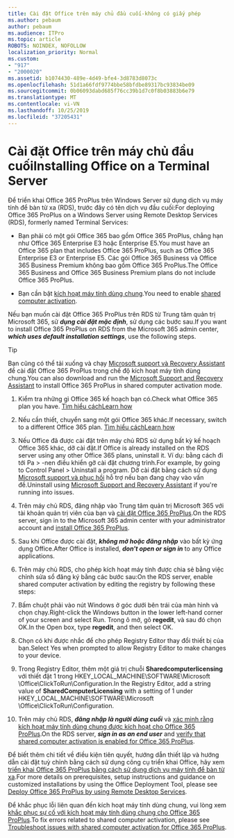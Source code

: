 ```yaml
---
title: Cài đặt Office trên máy chủ đầu cuối-không có giấy phép
ms.author: pebaum
author: pebaum
ms.audience: ITPro
ms.topic: article
ROBOTS: NOINDEX, NOFOLLOW
localization_priority: Normal
ms.custom:
- "917"
- "2000020"
ms.assetid: b1074430-489e-4d49-bfe4-3d8783d8073c
ms.openlocfilehash: 51d1a66fdf9774bbe58bfdbe89317bc93834be09
ms.sourcegitcommit: 0b06093dabd685f76cc39b1d7c0f8b03883b6e79
ms.translationtype: MT
ms.contentlocale: vi-VN
ms.lasthandoff: 10/25/2019
ms.locfileid: "37205431"
---
```

# <a name="installing-office-on-a-terminal-server"></a><span data-ttu-id="7ccb6-102">Cài đặt Office trên máy chủ đầu cuối</span><span class="sxs-lookup"><span data-stu-id="7ccb6-102">Installing Office on a Terminal Server</span></span>

<span data-ttu-id="7ccb6-103">Để triển khai Office 365 ProPlus trên Windows Server sử dụng dịch vụ máy tính để bàn từ xa (RDS), trước đây có tên dịch vụ đầu cuối:</span><span class="sxs-lookup"><span data-stu-id="7ccb6-103">For deploying Office 365 ProPlus on a Windows Server using Remote Desktop Services (RDS), formerly named Terminal Services:</span></span>
  
- <span data-ttu-id="7ccb6-104">Bạn phải có một gói Office 365 bao gồm Office 365 ProPlus, chẳng hạn như Office 365 Enterprise E3 hoặc Enterprise E5.</span><span class="sxs-lookup"><span data-stu-id="7ccb6-104">You must have an Office 365 plan that includes Office 365 ProPlus, such as Office 365 Enterprise E3 or Enterprise E5.</span></span> <span data-ttu-id="7ccb6-105">Các gói Office 365 Business và Office 365 Business Premium không bao gồm Office 365 ProPlus.</span><span class="sxs-lookup"><span data-stu-id="7ccb6-105">The Office 365 Business and Office 365 Business Premium plans do not include Office 365 ProPlus.</span></span>

- <span data-ttu-id="7ccb6-106">Bạn cần bật [kích hoạt máy tính dùng chung](https://docs.microsoft.com/DeployOffice/overview-of-shared-computer-activation-for-office-365-proplus).</span><span class="sxs-lookup"><span data-stu-id="7ccb6-106">You need to enable [shared computer activation](https://docs.microsoft.com/DeployOffice/overview-of-shared-computer-activation-for-office-365-proplus).</span></span>

<span data-ttu-id="7ccb6-107">Nếu bạn muốn cài đặt Office 365 ProPlus trên RDS từ Trung tâm quản trị Microsoft 365, sử ***dụng cài đặt mặc định***, sử dụng các bước sau.</span><span class="sxs-lookup"><span data-stu-id="7ccb6-107">If you want to install Office 365 ProPlus on RDS from the Microsoft 365 admin center, ***which uses default installation settings***, use the following steps.</span></span>

> [!TIP]
> <span data-ttu-id="7ccb6-108">Bạn cũng có thể tải xuống và chạy [Microsoft support và Recovery Assistant](https://aka.ms/SaRA_OfficeSCA_M365Portal) để cài đặt Office 365 ProPlus trong chế độ kích hoạt máy tính dùng chung.</span><span class="sxs-lookup"><span data-stu-id="7ccb6-108">You can also download and run the [Microsoft Support and Recovery Assistant](https://aka.ms/SaRA_OfficeSCA_M365Portal) to install Office 365 ProPlus in shared computer activation mode.</span></span>
  
1. <span data-ttu-id="7ccb6-109">Kiểm tra những gì Office 365 kế hoạch bạn có.</span><span class="sxs-lookup"><span data-stu-id="7ccb6-109">Check what Office 365 plan you have.</span></span> [<span data-ttu-id="7ccb6-110">Tìm hiểu cách</span><span class="sxs-lookup"><span data-stu-id="7ccb6-110">Learn how</span></span>](https://docs.microsoft.com/office365/admin/admin-overview/what-subscription-do-i-have)

2. <span data-ttu-id="7ccb6-111">Nếu cần thiết, chuyển sang một gói Office 365 khác.</span><span class="sxs-lookup"><span data-stu-id="7ccb6-111">If necessary, switch to a different Office 365 plan.</span></span> [<span data-ttu-id="7ccb6-112">Tìm hiểu cách</span><span class="sxs-lookup"><span data-stu-id="7ccb6-112">Learn how</span></span>](https://docs.microsoft.com/office365/admin/subscriptions-and-billing/switch-to-a-different-plan)

3. <span data-ttu-id="7ccb6-113">Nếu Office đã được cài đặt trên máy chủ RDS sử dụng bất kỳ kế hoạch Office 365 khác, dỡ cài đặt.</span><span class="sxs-lookup"><span data-stu-id="7ccb6-113">If Office is already installed on the RDS server using any other Office 365 plans, uninstall it.</span></span> <span data-ttu-id="7ccb6-114">Ví dụ: bằng cách đi tới Pa \> -nen điều khiển gỡ cài đặt chương trình.</span><span class="sxs-lookup"><span data-stu-id="7ccb6-114">For example, by going to Control Panel \> Uninstall a program.</span></span> <span data-ttu-id="7ccb6-115">Dỡ cài đặt bằng cách sử dụng [Microsoft support và phục hồi](https://aka.ms/SARA-OfficeUninstall-Alchemy) hỗ trợ nếu bạn đang chạy vào vấn đề.</span><span class="sxs-lookup"><span data-stu-id="7ccb6-115">Uninstall using [Microsoft Support and Recovery Assistant](https://aka.ms/SARA-OfficeUninstall-Alchemy) if you're running into issues.</span></span>

4. <span data-ttu-id="7ccb6-116">Trên máy chủ RDS, đăng nhập vào Trung tâm quản trị Microsoft 365 với tài khoản quản trị viên của bạn và [cài đặt Office 365 ProPlus](https://portal.office.com/OLS/MySoftware.aspx).</span><span class="sxs-lookup"><span data-stu-id="7ccb6-116">On the RDS server, sign in to the Microsoft 365 admin center with your administrator account and [install Office 365 ProPlus](https://portal.office.com/OLS/MySoftware.aspx).</span></span>

5. <span data-ttu-id="7ccb6-117">Sau khi Office được cài đặt, ***không mở hoặc đăng nhập*** vào bất kỳ ứng dụng Office.</span><span class="sxs-lookup"><span data-stu-id="7ccb6-117">After Office is installed, ***don't open or sign in*** to any Office applications.</span></span>

6. <span data-ttu-id="7ccb6-118">Trên máy chủ RDS, cho phép kích hoạt máy tính được chia sẻ bằng việc chỉnh sửa sổ đăng ký bằng các bước sau:</span><span class="sxs-lookup"><span data-stu-id="7ccb6-118">On the RDS server, enable shared computer activation by editing the registry by following these steps:</span></span>

1. <span data-ttu-id="7ccb6-119">Bấm chuột phải vào nút Windows ở góc dưới bên trái của màn hình và chọn chạy.</span><span class="sxs-lookup"><span data-stu-id="7ccb6-119">Right-click the Windows button in the lower left-hand corner of your screen and select Run.</span></span> <span data-ttu-id="7ccb6-120">Trong ô mở, gõ **regedit**, và sau đó chọn OK.</span><span class="sxs-lookup"><span data-stu-id="7ccb6-120">In the Open box, type **regedit**, and then select OK.</span></span>

2. <span data-ttu-id="7ccb6-121">Chọn có khi được nhắc để cho phép Registry Editor thay đổi thiết bị của bạn.</span><span class="sxs-lookup"><span data-stu-id="7ccb6-121">Select Yes when prompted to allow Registry Editor to make changes to your device.</span></span>

3. <span data-ttu-id="7ccb6-122">Trong Registry Editor, thêm một giá trị chuỗi **Sharedcomputerlicensing** với thiết đặt 1 trong HKEY_LOCAL_MACHINE\SOFTWARE\Microsoft \Office\ClickToRun\Configuration.</span><span class="sxs-lookup"><span data-stu-id="7ccb6-122">In the Registry Editor, add a string value of **SharedComputerLicensing** with a setting of 1 under HKEY_LOCAL_MACHINE\SOFTWARE\Microsoft \Office\ClickToRun\Configuration.</span></span>

7. <span data-ttu-id="7ccb6-123">Trên máy chủ RDS, ***đăng nhập là người dùng cuối*** và [xác minh rằng kích hoạt máy tính dùng chung được kích hoạt cho Office 365 ProPlus](https://docs.microsoft.com/DeployOffice/troubleshoot-issues-with-shared-computer-activation-for-office-365-proplus#verify-that-activation-for-office-365-proplus-succeeded).</span><span class="sxs-lookup"><span data-stu-id="7ccb6-123">On the RDS server, ***sign in as an end user*** and [verify that shared computer activation is enabled for Office 365 ProPlus](https://docs.microsoft.com/DeployOffice/troubleshoot-issues-with-shared-computer-activation-for-office-365-proplus#verify-that-activation-for-office-365-proplus-succeeded).</span></span>

<span data-ttu-id="7ccb6-124">Để biết thêm chi tiết về điều kiện tiên quyết, hướng dẫn thiết lập và hướng dẫn cài đặt tuỳ chỉnh bằng cách sử dụng công cụ triển khai Office, hãy xem [triển khai Office 365 ProPlus bằng cách sử dụng dịch vụ máy tính để bàn từ xa](https://docs.microsoft.com/DeployOffice/deploy-office-365-proplus-by-using-remote-desktop-services).</span><span class="sxs-lookup"><span data-stu-id="7ccb6-124">For more details on prerequisites, setup instructions and guidance on customized installations by using the Office Deployment Tool, please see [Deploy Office 365 ProPlus by using Remote Desktop Services](https://docs.microsoft.com/DeployOffice/deploy-office-365-proplus-by-using-remote-desktop-services).</span></span>
  
<span data-ttu-id="7ccb6-125">Để khắc phục lỗi liên quan đến kích hoạt máy tính dùng chung, vui lòng xem [khắc phục sự cố với kích hoạt máy tính dùng chung cho Office 365 ProPlus](https://docs.microsoft.com/DeployOffice/troubleshoot-issues-with-shared-computer-activation-for-office-365-proplus).</span><span class="sxs-lookup"><span data-stu-id="7ccb6-125">To fix errors related to shared computer activation, please see [Troubleshoot issues with shared computer activation for Office 365 ProPlus](https://docs.microsoft.com/DeployOffice/troubleshoot-issues-with-shared-computer-activation-for-office-365-proplus).</span></span>
  